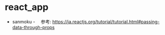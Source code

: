 # react_app

- sanmoku
  -　 参考: https://ja.reactjs.org/tutorial/tutorial.html#passing-data-through-props
